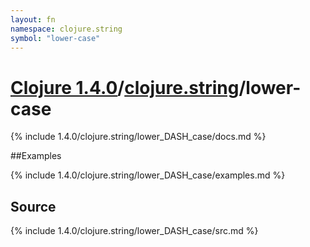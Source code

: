 ```yaml
---
layout: fn
namespace: clojure.string
symbol: "lower-case"
---
```


# [Clojure 1.4.0](../../)/[clojure.string](../)/lower-case

{% include 1.4.0/clojure.string/lower_DASH_case/docs.md %}

##Examples

{% include 1.4.0/clojure.string/lower_DASH_case/examples.md %}
## Source
{% include 1.4.0/clojure.string/lower_DASH_case/src.md %}

